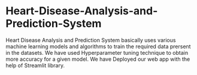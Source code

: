 # Heart-Disease-Analysis-and-Prediction-System
Heart Disease Analysis and Prediction System basically uses various machine learning models and algorithms to train the required data prersent in the datasets.
We have used Hyperparameter tuning technique to obtain more accuracy for a given model.
We have Deployed our web app with the help of Streamlit library.

